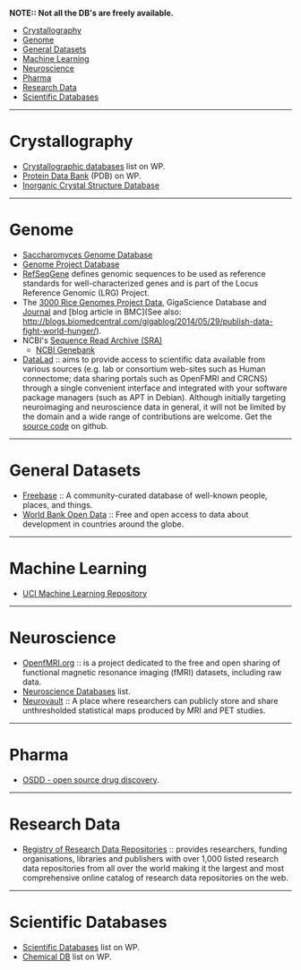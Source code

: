 **NOTE:: Not all the DB's are freely available.**

* [Crystallography](#crystallography)
* [Genome](#genome)
* [General Datasets](#general-datasets)
* [Machine Learning](#machine-learning)
* [Neuroscience](#neuroscience)
* [Pharma](#Pharma)
* [Research Data](#research-data)
* [Scientific Databases](#scientific-databases)

----

# Crystallography
* [Crystallographic databases](http://en.wikipedia.org/wiki/Category:Crystallographic_databases) list on WP.
* [Protein Data Bank](http://en.wikipedia.org/wiki/Protein_Data_Bank) (PDB) on WP.
* [Inorganic Crystal Structure Database](http://en.wikipedia.org/wiki/Inorganic_Crystal_Structure_Database) 

----

# Genome
* [Saccharomyces Genome Database](https://secure.wikimedia.org/wikipedia/en/wiki/Saccharomyces_Genome_Database)
* [Genome Project Database](http://www.ncbi.nlm.nih.gov/entrez/query.fcgi?DB=genomeprj)
* [RefSeqGene](https://www.ncbi.nlm.nih.gov/refseq/rsg/) defines genomic sequences to be used as reference standards for well-characterized genes and is part of the Locus Reference Genomic (LRG) Project.
* The [3000 Rice Genomes Project Data](http://dx.doi.org/10.5524/200001), GigaScience Database and [Journal](http://www.gigasciencejournal.com/content/3/1/8) and [blog article in BMC](See also: http://blogs.biomedcentral.com/gigablog/2014/05/29/publish-data-fight-world-hunger/).
* NCBI's [Sequence Read Archive (SRA)](http://www.ncbi.nlm.nih.gov/sra)
   - [NCBI Genebank](https://www.ncbi.nlm.nih.gov/genbank/)
* [DataLad](http://datalad.org) :: aims to provide access to scientific data available from various sources (e.g. lab or consortium web-sites such as Human connectome; data sharing portals such as OpenFMRI and CRCNS) through a single convenient interface and integrated with your software package managers (such as APT in Debian). Although initially targeting neuroimaging and neuroscience data in general, it will not be limited by the domain and a wide range of contributions are welcome. Get the [source code](https://github.com/datalad) on github.

----

# General Datasets
* [Freebase](http://www.freebase.com) :: A community-curated database of well-known people, places, and things.
* [World Bank Open Data](http://data.worldbank.org) :: Free and open access to data about development in countries around the globe.

----

# Machine Learning
* [UCI Machine Learning Repository](http://archive.ics.uci.edu/ml/)

----

# Neuroscience
* [OpenfMRI.org](https://openfmri.org) :: is a project dedicated to the free and open sharing of functional magnetic resonance imaging (fMRI) datasets, including raw data.
* [Neuroscience Databases](http://en.wikipedia.org/wiki/List_of_neuroscience_databases) list.
* [Neurovault](http://neurovault.org/) :: A place where researchers can publicly store and share unthresholded statistical maps produced by MRI and PET studies.

----

# Pharma
* [OSDD - open source drug discovery](http://www.osdd.org/).

----

# Research Data
* [Registry of Research Data Repositories](http://www.re3data.org/) :: provides researchers, funding organisations, libraries and publishers with over 1,000 listed research data repositories from all over the world making it the largest and most comprehensive online catalog of research data repositories on the web.

----

# Scientific Databases
* [Scientific Databases](http://en.wikipedia.org/wiki/Category:Scientific_databases) list on WP.
* [Chemical DB](http://en.wikipedia.org/wiki/Category:Chemical_databases) list on WP.
